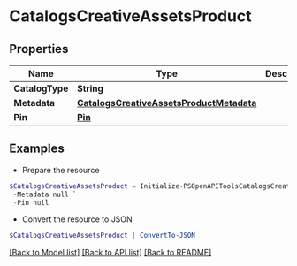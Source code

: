 # CatalogsCreativeAssetsProduct
## Properties

Name | Type | Description | Notes
------------ | ------------- | ------------- | -------------
**CatalogType** | **String** |  | 
**Metadata** | [**CatalogsCreativeAssetsProductMetadata**](CatalogsCreativeAssetsProductMetadata.md) |  | 
**Pin** | [**Pin**](Pin.md) |  | 

## Examples

- Prepare the resource
```powershell
$CatalogsCreativeAssetsProduct = Initialize-PSOpenAPIToolsCatalogsCreativeAssetsProduct  -CatalogType null `
 -Metadata null `
 -Pin null
```

- Convert the resource to JSON
```powershell
$CatalogsCreativeAssetsProduct | ConvertTo-JSON
```

[[Back to Model list]](../README.md#documentation-for-models) [[Back to API list]](../README.md#documentation-for-api-endpoints) [[Back to README]](../README.md)


